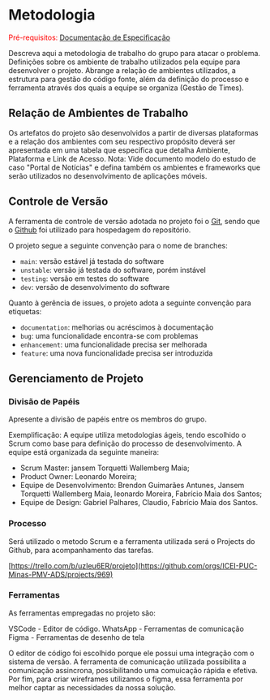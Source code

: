 
# Metodologia

<span style="color:red">Pré-requisitos: <a href="2-Especificação do Projeto.md"> Documentação de Especificação</a></span>

Descreva aqui a metodologia de trabalho do grupo para atacar o problema. Definições sobre os ambiente de trabalho utilizados pela  equipe para desenvolver o projeto. Abrange a relação de ambientes utilizados, a estrutura para gestão do código fonte, além da definição do processo e ferramenta através dos quais a equipe se organiza (Gestão de Times).

## Relação de Ambientes de Trabalho

Os artefatos do projeto são desenvolvidos a partir de diversas plataformas e a relação dos ambientes com seu respectivo propósito deverá ser apresentada em uma tabela que especifica que detalha Ambiente, Plataforma e Link de Acesso. 
Nota: Vide documento modelo do estudo de caso "Portal de Notícias" e defina também os ambientes e frameworks que serão utilizados no desenvolvimento de aplicações móveis.

## Controle de Versão

A ferramenta de controle de versão adotada no projeto foi o
[Git](https://git-scm.com/), sendo que o [Github](https://github.com)
foi utilizado para hospedagem do repositório.

O projeto segue a seguinte convenção para o nome de branches:

- `main`: versão estável já testada do software
- `unstable`: versão já testada do software, porém instável
- `testing`: versão em testes do software
- `dev`: versão de desenvolvimento do software

Quanto à gerência de issues, o projeto adota a seguinte convenção para
etiquetas:

- `documentation`: melhorias ou acréscimos à documentação
- `bug`: uma funcionalidade encontra-se com problemas
- `enhancement`: uma funcionalidade precisa ser melhorada
- `feature`: uma nova funcionalidade precisa ser introduzida

## Gerenciamento de Projeto

### Divisão de Papéis

Apresente a divisão de papéis entre os membros do grupo.

Exemplificação: A equipe utiliza metodologias ágeis, tendo escolhido o Scrum como base para definição do processo de desenvolvimento. A equipe está organizada da seguinte maneira:
- Scrum Master: jansem Torquetti Wallemberg Maia;
- Product Owner: Leonardo Moreira;
- Equipe de Desenvolvimento: Brendon Guimarães Antunes, Jansem Torquetti Wallemberg Maia, leonardo Moreira, Fabrício Maia dos Santos;
- Equipe de Design: Gabriel Palhares, Claudio, Fabrício Maia dos Santos.

### Processo

Será utilizado o metodo Scrum e a ferramenta utilizada será o Projects do Github, para acompanhamento das tarefas.

[https://trello.com/b/uzIeu6ER/projeto](https://github.com/orgs/ICEI-PUC-Minas-PMV-ADS/projects/969)

### Ferramentas

As ferramentas empregadas no projeto são:

VSCode - Editor de código.
WhatsApp - Ferramentas de comunicação
Figma - Ferramentas de desenho de tela

O editor de código foi escolhido porque ele possui uma integração com o sistema de versão. A ferramenta de comunicação utilizada possibilita a comunicação assincrona, possibilitando uma comuicação rápida e efetiva. Por fim, para criar wireframes utilizamos o figma, essa ferramenta por melhor captar as necessidades da nossa solução.

